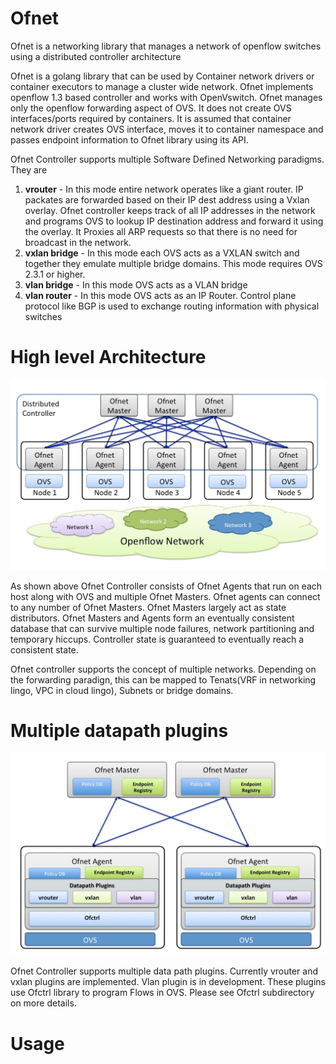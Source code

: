 # Ofnet
Ofnet is a networking library that manages a network of openflow switches using a distributed controller architecture

Ofnet is a golang library that can be used by Container network drivers or container executors to manage a cluster wide network. Ofnet implements openflow 1.3 based controller and works with OpenVswitch. Ofnet manages only the openflow forwarding aspect of OVS. It does not create OVS interfaces/ports required by containers. It is assumed that container network driver creates OVS interface, moves it to container namespace and passes endpoint information to Ofnet library using its API.

Ofnet Controller supports multiple Software Defined Networking paradigms. They are

  1. **vrouter**
    - In this mode entire network operates like a giant router. IP packates are forwarded based on their IP dest address using a Vxlan overlay. Ofnet controller keeps track of all IP addresses in the network and programs OVS to lookup IP destination address and forward it using the overlay. It Proxies all ARP requests so that there is no need for broadcast in the network.
  2. **vxlan bridge**
    - In this mode each OVS acts as a VXLAN switch and together they emulate multiple bridge domains. This mode requires OVS 2.3.1 or higher.
  3. **vlan bridge**
    - In this mode OVS acts as a VLAN bridge
  4. **vlan router**
    - In this mode OVS acts as an IP Router. Control plane protocol like BGP is used to exchange routing information with physical switches


# High level Architecture
![Architecture](./docs/Architecture.jpg "Architecture")


As shown above Ofnet Controller consists of Ofnet Agents that run on each host along with OVS and multiple Ofnet Masters. Ofnet agents can connect to any number of Ofnet Masters. Ofnet Masters largely act as state distributors. Ofnet Masters and Agents form an eventually consistent database that can survive multiple node failures, network partitioning and temporary hiccups. Controller state is guaranteed to eventually reach a consistent state.

Ofnet controller supports the concept of multiple networks. Depending on the forwarding paradign, this can be mapped to Tenats(VRF in networking lingo, VPC in cloud lingo), Subnets or bridge domains.

# Multiple datapath plugins
![Datapath Plugins](./docs/DatapathPlugins.jpg "Datapath Plugins")

Ofnet Controller supports multiple data path plugins. Currently vrouter and vxlan plugins are implemented. Vlan plugin is in development. These plugins use Ofctrl library to program Flows in OVS. Please see Ofctrl subdirectory on more details.

# Usage

